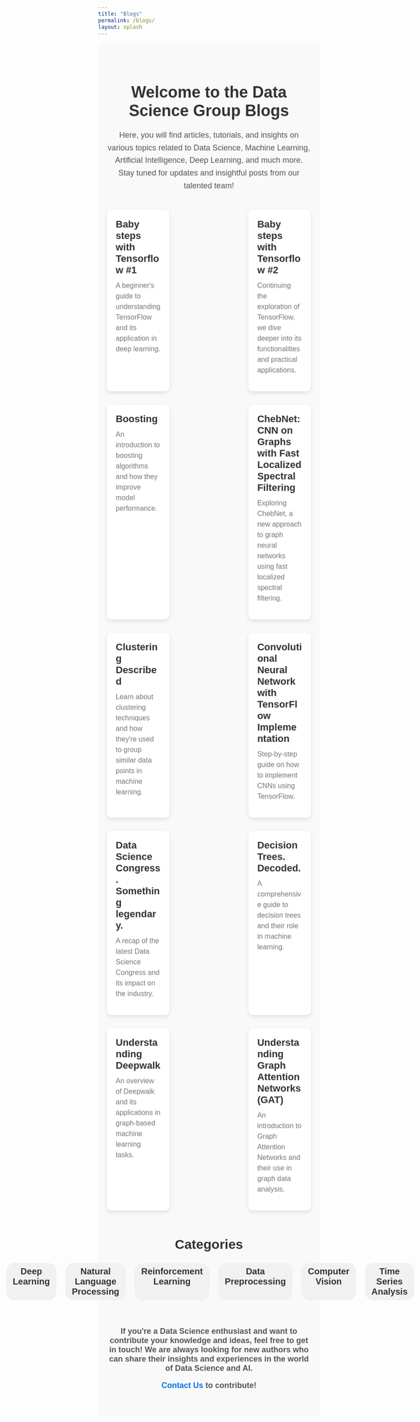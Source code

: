 ```yaml
---
title: "Blogs"
permalink: /blogs/
layout: splash
---
```


<!-- Include custom CSS -->
<style>
  /* Main page styling */
  .blogs-page {
    font-family: 'Arial', sans-serif;
    background-color: #f9f9f9;
    padding: 40px 20px;
  }

  /* Title and intro text */
  .blogs-title {
    font-size: 36px;
    text-align: center;
    margin-bottom: 20px;
    color: #333;
    font-weight: bold;
  }

  .intro-text {
    font-size: 18px;
    color: #555;
    text-align: center;
    margin-bottom: 40px;
    line-height: 1.6;
  }

  /* Blog Grid styling */
  .blog-grid {
    display: flex;
    flex-wrap: wrap;
    justify-content: space-between;
    gap: 30px;
    margin-top: 40px;
  }

  /* Blog Card styling */
  .blog-card {
    background-color: white;
    border-radius: 10px;
    overflow: hidden;
    width: 22%; /* Adjust width to make them fill the space */
    box-shadow: 0 4px 10px rgba(0, 0, 0, 0.1);
    transition: transform 0.3s ease-in-out;
    padding: 20px;
    display: flex;
    flex-direction: column;
    justify-content: space-between;
  }

  .blog-card:hover {
    transform: translateY(-10px);
  }

  .blog-card h3 {
    font-size: 22px;
    color: #333;
    font-weight: bold;
    margin: 0;
  }

  .blog-card h3 a {
    text-decoration: none;
    color: #333;
  }

  .blog-card h3 a:hover {
    color: #0073e6;
  }

  .excerpt {
    font-size: 16px;
    color: #777;
    line-height: 1.5;
    margin-top: 10px;
    flex-grow: 1;
  }

  /* Categories section */
  .categories {
    text-align: center;
    margin-top: 60px;
    font-size: 20px;
    font-weight: bold;
    color: #333;
  }

  .categories ul {
    display: flex;
    justify-content: center;
    gap: 20px;
    list-style: none;
    padding: 0;
  }

  .categories li {
    padding: 8px 15px;
    background-color: #f1f1f1;
    border-radius: 20px;
    transition: background-color 0.3s ease;
  }

  .categories li:hover {
    background-color: #0073e6;
    color: white;
  }

  /* Contribute section */
  .contribute {
    text-align: center;
    margin-top: 60px;
    font-size: 18px;
    font-weight: bold;
    color: #555;
  }

  .contribute a {
    color: #0073e6;
    text-decoration: none;
  }

  .contribute a:hover {
    text-decoration: underline;
  }

  /* Mobile responsiveness */
  @media (max-width: 768px) {
    .blog-card {
      width: 48%;
    }
  }

  @media (max-width: 480px) {
    .blog-card {
      width: 100%;
    }

    .blogs-title {
      font-size: 28px;
    }

    .intro-text {
      font-size: 16px;
    }
  }
</style>

<!-- Page Content -->
<div class="blogs-page">
  <h1 class="blogs-title">Welcome to the Data Science Group Blogs</h1>

  <p class="intro-text">Here, you will find articles, tutorials, and insights on various topics related to Data Science, Machine Learning, Artificial Intelligence, Deep Learning, and much more. Stay tuned for updates and insightful posts from our talented team!</p>
  
  <div class="blog-grid">
    <div class="blog-card">
      <h3><a href="{{ site.baseurl }}/_blogs/babysteps_tf1.md">Baby steps with Tensorflow #1</a></h3>
      <p class="excerpt">A beginner's guide to understanding TensorFlow and its application in deep learning.</p>
    </div>

   <div class="blog-card">
      <h3><a href="{{ site.baseurl }}/_blogs/babysteps_tf2.md">Baby steps with Tensorflow #2</a></h3>
      <p class="excerpt">Continuing the exploration of TensorFlow, we dive deeper into its functionalities and practical applications.</p>
    </div>

  <div class="blog-card">
      <h3><a href="{{ site.baseurl }}/_blogs/boosting.md">Boosting</a></h3>
      <p class="excerpt">An introduction to boosting algorithms and how they improve model performance.</p>
    </div>

  <div class="blog-card">
      <h3><a href="{{ site.baseurl }}/_blogs/chebnet.md">ChebNet: CNN on Graphs with Fast Localized Spectral Filtering</a></h3>
      <p class="excerpt">Exploring ChebNet, a new approach to graph neural networks using fast localized spectral filtering.</p>
    </div>
    <div class="blog-card">
      <h3><a href="{{ site.baseurl }}/_blogs/clustering.md">Clustering Described</a></h3>
      <p class="excerpt">Learn about clustering techniques and how they're used to group similar data points in machine learning.</p>
    </div>
    <div class="blog-card">
      <h3><a href="{{ site.baseurl }}/_blogs/cnn_with_tf.md">Convolutional Neural Network with TensorFlow Implementation</a></h3>
      <p class="excerpt">Step-by-step guide on how to implement CNNs using TensorFlow.</p>
    </div>
    <div class="blog-card">
      <h3><a href="{{ site.baseurl }}/_blogs/data_science_congress.md">Data Science Congress. Something legendary.</a></h3>
      <p class="excerpt">A recap of the latest Data Science Congress and its impact on the industry.</p>
    </div>
    <div class="blog-card">
      <h3><a href="{{ site.baseurl }}/_blogs/decision_trees.md">Decision Trees. Decoded.</a></h3>
      <p class="excerpt">A comprehensive guide to decision trees and their role in machine learning.</p>
    </div>
    <div class="blog-card">
      <h3><a href="{{ site.baseurl }}/_blogs/deepwalk.md">Understanding Deepwalk</a></h3>
      <p class="excerpt">An overview of Deepwalk and its applications in graph-based machine learning tasks.</p>
    </div>
    <div class="blog-card">
      <h3><a href="{{ site.baseurl }}/_blogs/gat.md">Understanding Graph Attention Networks (GAT)</a></h3>
      <p class="excerpt">An introduction to Graph Attention Networks and their use in graph data analysis.</p>
    </div>
  </div>

  <div class="categories">
    <h2>Categories</h2>
    <ul>
      <li>Machine Learning</li>
      <li>Deep Learning</li>
      <li>Natural Language Processing</li>
      <li>Reinforcement Learning</li>
      <li>Data Preprocessing</li>
      <li>Computer Vision</li>
      <li>Time Series Analysis</li>
      <li>AI in Industry</li>
    </ul>
  </div>

  <div class="contribute">
    <p>If you're a Data Science enthusiast and want to contribute your knowledge and ideas, feel free to get in touch! We are always looking for new authors who can share their insights and experiences in the world of Data Science and AI.</p>
    <p><a href="{{ site.baseurl }}/contact">Contact Us</a> to contribute!</p>
  </div>
</div>
